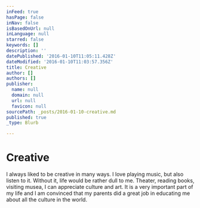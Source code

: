 ```yaml
---
inFeed: true
hasPage: false
inNav: false
isBasedOnUrl: null
inLanguage: null
starred: false
keywords: []
description: ''
datePublished: '2016-01-10T11:05:11.428Z'
dateModified: '2016-01-10T11:03:57.356Z'
title: Creative
author: []
authors: []
publisher:
  name: null
  domain: null
  url: null
  favicon: null
sourcePath: _posts/2016-01-10-creative.md
published: true
_type: Blurb

---
```

# Creative

I always liked to be creative in many ways. I love playing music, but also listen to it. Without it, life would be rather dull to me. Theater, reading books, visiting musea, I can appreciate culture and art. It is a very important part of my life and I am convinced that my parents did a great job in educating me about all the culture in the world.